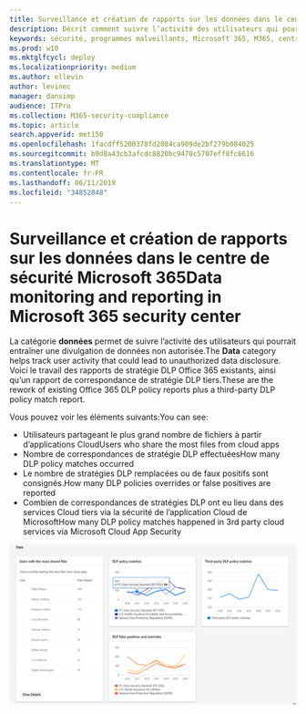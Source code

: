 ```yaml
---
title: Surveillance et création de rapports sur les données dans le centre de sécurité Microsoft 365
description: Décrit comment suivre l’activité des utilisateurs qui pourrait entraîner une divulgation de données non autorisée.
keywords: sécurité, programmes malveillants, Microsoft 365, M365, centre de sécurité, moniteur, rapport, données
ms.prod: w10
ms.mktglfcycl: deploy
ms.localizationpriority: medium
ms.author: ellevin
author: levinec
manager: dansimp
audience: ITPro
ms.collection: M365-security-compliance
ms.topic: article
search.appverid: met150
ms.openlocfilehash: 1facdff5200378fd2084ca909de2bf279b084025
ms.sourcegitcommit: b9d8a43cb3afcdc8820bc9470c5707eff8fc6616
ms.translationtype: MT
ms.contentlocale: fr-FR
ms.lasthandoff: 06/11/2019
ms.locfileid: "34852848"
---
```

# <a name="data-monitoring-and-reporting-in-microsoft-365-security-center"></a><span data-ttu-id="56049-104">Surveillance et création de rapports sur les données dans le centre de sécurité Microsoft 365</span><span class="sxs-lookup"><span data-stu-id="56049-104">Data monitoring and reporting in Microsoft 365 security center</span></span>

<span data-ttu-id="56049-105">La catégorie **données** permet de suivre l’activité des utilisateurs qui pourrait entraîner une divulgation de données non autorisée.</span><span class="sxs-lookup"><span data-stu-id="56049-105">The **Data** category helps track user activity that could lead to unauthorized data disclosure.</span></span> <span data-ttu-id="56049-106">Voici le travail des rapports de stratégie DLP Office 365 existants, ainsi qu’un rapport de correspondance de stratégie DLP tiers.</span><span class="sxs-lookup"><span data-stu-id="56049-106">These are the rework of existing Office 365 DLP policy reports plus a third-party DLP policy match report.</span></span>

<span data-ttu-id="56049-107">Vous pouvez voir les éléments suivants:</span><span class="sxs-lookup"><span data-stu-id="56049-107">You can see:</span></span>

* <span data-ttu-id="56049-108">Utilisateurs partageant le plus grand nombre de fichiers à partir d’applications Cloud</span><span class="sxs-lookup"><span data-stu-id="56049-108">Users who share the most files from cloud apps</span></span>
* <span data-ttu-id="56049-109">Nombre de correspondances de stratégie DLP effectuées</span><span class="sxs-lookup"><span data-stu-id="56049-109">How many DLP policy matches occurred</span></span>
* <span data-ttu-id="56049-110">Le nombre de stratégies DLP remplacées ou de faux positifs sont consignés.</span><span class="sxs-lookup"><span data-stu-id="56049-110">How many DLP policies overrides or false positives are reported</span></span>
* <span data-ttu-id="56049-111">Combien de correspondances de stratégies DLP ont eu lieu dans des services Cloud tiers via la sécurité de l’application Cloud de Microsoft</span><span class="sxs-lookup"><span data-stu-id="56049-111">How many DLP policy matches happened in 3rd party cloud services via Microsoft Cloud App Security</span></span>

![Page des rapports de catégorie de données](./media/security-docs/data.png)
